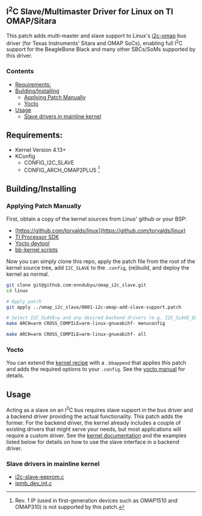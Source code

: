 I<sup>2</sup>C Slave/Multimaster Driver for Linux on TI OMAP/Sitara
----------------

This patch adds multi-master and slave support to Linux's [i2c-omap](https://github.com/torvalds/linux/blob/master/drivers/i2c/busses/i2c-omap.c)
bus driver (for Texas Instruments' Sitara and OMAP SoCs), enabling full I<sup>2</sup>C
support for the BeagleBone Black and many other SBCs/SoMs supported by this driver.

### Contents

<!-- TOC -->

- [Requirements:](#requirements)
- [Building/Installing](#buildinginstalling)
    - [Applying Patch Manually](#applying-patch-manually)
    - [Yocto](#yocto)
- [Usage](#usage)
    - [Slave drivers in mainline kernel](#slave-drivers-in-mainline-kernel)

<!-- TOC -->

<a id="requirements"></a>
## Requirements:

- Kernel Version 4.13+
- KConfig
  + CONFIG_I2C_SLAVE
  + CONFIG_ARCH_OMAP2PLUS [^1]

<a id="buildinginstalling"></a>
## Building/Installing

<a id="applying-patch-manually"></a>
### Applying Patch Manually

First, obtain a copy of the kernel sources from Linus' github or your BSP:
- [https://github.com/torvalds/linux](https://github.com/torvalds/linux)
- [TI Processor SDK](https://software-dl.ti.com/processor-sdk-linux/esd/AM335X/08_02_00_24/exports/docs/linux/Foundational_Components_Kernel_Users_Guide.html#getting-the-kernel-source-code)
- [Yocto devtool](https://docs.yoctoproject.org/2.5/kernel-dev/kernel-dev.html#using-devtool-to-patch-the-kernel)
- [bb-kernel scripts](https://github.com/RobertCNelson/bb-kernel/tree/am33x-rt-v6.1)

Now you can simply clone this repo, apply the patch file from the root of the
kernel source tree, add `I2C_SLAVE` to the `.config`, (re)build, and deploy the
kernel as normal.

```sh
git clone git@github.com:enndubyu/omap_i2c_slave.git
cd linux

# Apply patch
git apply ../omap_i2c_slave/0001-i2c-omap-add-slave-support.patch

# Select I2C_SLAVE=y and any desired backend drivers (e.g. I2C_SLAVE_EEPROM=m)
make ARCH=arm CROSS_COMPILE=arm-linux-gnueabihf- menuconfig

make ARCH=arm CROSS_COMPILE=arm-linux-gnueabihf- all
```

<a id="yocto"></a>
### Yocto

You can extend the [kernel recipe](https://git.yoctoproject.org/meta-ti/tree/meta-ti-bsp/recipes-kernel/linux/linux-ti-staging_5.10.bb)
with a `.bbappend` that applies this patch and adds the required options to your
`.config`. See the [yocto manual](https://docs.yoctoproject.org/2.5/kernel-dev/kernel-dev.html#creating-and-preparing-a-layer)
for details.

<a id="usage"></a>
## Usage

Acting as a slave on an I<sup>2</sup>C bus requires slave support in the bus
driver and a backend driver providing the actual functionality. This patch adds
the former. For the backend driver, the kernel already includes a couple of
existing drivers that might serve your needs, but most applications will require
a custom driver. See the [kernel documentation](https://docs.kernel.org/i2c/slave-interface.html)
and the examples listed below for details on how to use the slave interface in
a backend driver.

<a id="slave-drivers-in-mainline-kernel"></a>
### Slave drivers in mainline kernel

- [i2c-slave-eeprom.c](https://github.com/torvalds/linux/blob/master/drivers/i2c/i2c-slave-eeprom.c)
- [ipmb_dev_int.c](https://github.com/torvalds/linux/blob/master/drivers/char/ipmi/ipmb_dev_int.c)

<!-- Footnotes -->

[^1]: Rev. 1 IP (used in first-generation devices such as OMAP1510 and OMAP310) is not supported by this patch.

